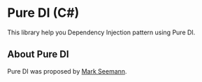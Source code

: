 # Pure DI (C#)

This library help you Dependency Injection pattern using Pure DI.

## About Pure DI
Pure DI was proposed by [Mark Seemann](http://blog.ploeh.dk/2014/06/10/pure-di/).

